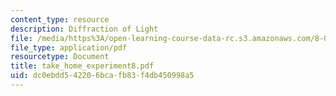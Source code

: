```yaml
---
content_type: resource
description: Diffraction of Light
file: /media/https%3A/open-learning-course-data-rc.s3.amazonaws.com/8-03-physics-iii-spring-2003/dc0ebdd542206bcafb83f4db450998a5_take_home_experiment8.pdf
file_type: application/pdf
resourcetype: Document
title: take_home_experiment8.pdf
uid: dc0ebdd5-4220-6bca-fb83-f4db450998a5
---
```

